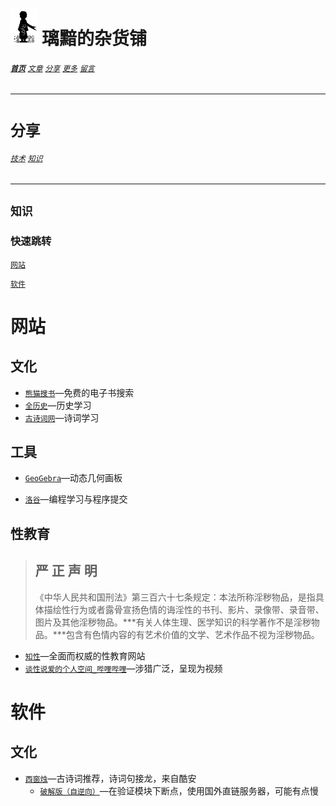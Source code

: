 # [<img src="图标.png" alt="Logo" style="zoom:7%;" />](index.html) 璃黯的杂货铺

###### **[`首页`](index.html)**		[`文章`](文章.html)		[`分享`](分享.html)		[`更多`](更多.html)		[`留言`](留言.html)

---

# `分享`

###### [`技术`](分享_技术.html)		[`知识`](分享_知识.html)

----

## `知识`

### 快速跳转

[`网站`](#网站)

[`软件`](#软件)

# 网站

## 文化

+ [`熊猫搜书`](https://xmsoushu.com/#/)—免费的电子书搜索
+ [`全历史`](https://www.allhistory.com/)—历史学习
+ [`古诗词网`](https://www.gushici.net/)—诗词学习

## 工具

+ [`GeoGebra`](https://www.geogebra.org/calculator)—动态几何画板

+ [`洛谷`](https://www.luogu.com.cn/)—编程学习与程序提交

## 性教育

> ## **严 正 声 明**
>
> 《中华人民共和国刑法》第三百六十七条规定：本法所称淫秽物品，是指具体描绘性行为或者露骨宣扬色情的诲淫性的书刊、影片、录像带、录音带、图片及其他淫秽物品。***有关人体生理、医学知识的科学著作不是淫秽物品。***包含有色情内容的有艺术价值的文学、艺术作品不视为淫秽物品。

+ [`知性`](https://knowsex.net/)—全面而权威的性教育网站
+ [`谈性说爱的个人空间_哔哩哔哩`](https://space.bilibili.com/30585013)—涉猎广泛，呈现为视频

# 软件

## 文化

+ [`西窗烛`](https://www.coolapk.com/apk/com.hustzp.com.xichuangzhu?t=comment&p=1)—古诗词推荐，诗词句接龙，来自酷安
  + [`破解版（自逆向）`](https://bafybeifwvzl43drlimsw3o4yg2sekl52drzbyqoimrhpfp3sr4oij2v35q.ipfs.dweb.link/西窗烛破解版.apk)—在验证模块下断点，使用国外直链服务器，可能有点慢

